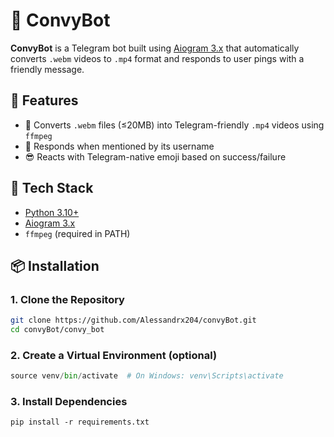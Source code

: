 # 🤖 ConvyBot

**ConvyBot** is a Telegram bot built using [Aiogram 3.x](https://docs.aiogram.dev/en/dev-3.x/) that automatically converts `.webm` videos to `.mp4` format and responds to user pings with a friendly message.

## 🚀 Features

- 🎥 Converts `.webm` files (≤20MB) into Telegram-friendly `.mp4` videos using `ffmpeg`
- 💬 Responds when mentioned by its username
- 😎 Reacts with Telegram-native emoji based on success/failure

## 🧰 Tech Stack

- [Python 3.10+](https://www.python.org/)
- [Aiogram 3.x](https://docs.aiogram.dev/en/dev-3.x/)
- `ffmpeg` (required in PATH)

## 📦 Installation

### 1. Clone the Repository

```bash
git clone https://github.com/Alessandrx204/convyBot.git
cd convyBot/convy_bot
```


### 2. Create a Virtual Environment (optional)
```python -m venv venv
source venv/bin/activate  # On Windows: venv\Scripts\activate
```


### 3. Install Dependencies
```
pip install -r requirements.txt
```
